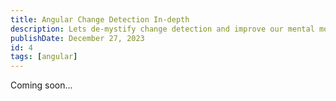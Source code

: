 ```yaml
---
title: Angular Change Detection In-depth
description: Lets de-mystify change detection and improve our mental model 
publishDate: December 27, 2023
id: 4
tags: [angular]
---
```


Coming soon...
